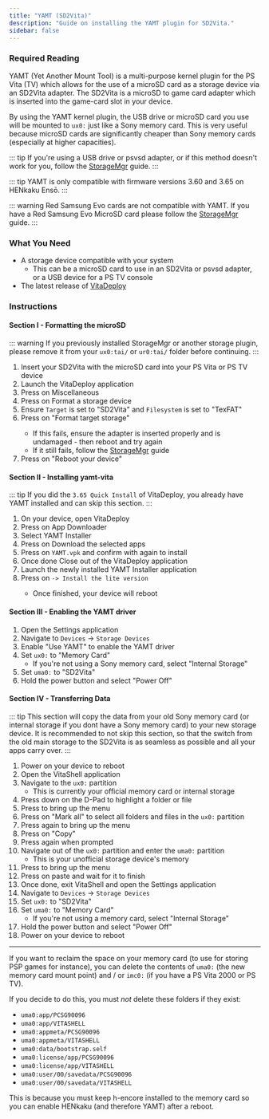 ```yaml
---
title: "YAMT (SD2Vita)"
description: "Guide on installing the YAMT plugin for SD2Vita."
sidebar: false
---
```


### Required Reading

YAMT (Yet Another Mount Tool) is a multi-purpose kernel plugin for the PS Vita (TV) which allows for the use of a microSD card as a storage device via an SD2Vita adapter. The SD2Vita is a microSD to game card adapter which is inserted into the game-card slot in your device.

By using the YAMT kernel plugin, the USB drive or microSD card you use will be mounted to `ux0:` just like a Sony memory card. This is very useful because microSD cards are significantly cheaper than Sony memory cards (especially at higher capacities).

::: tip
If you're using a USB drive or psvsd adapter, or if this method doesn't work for you, follow the [StorageMgr](storagemgr) guide.
:::

::: tip
YAMT is only compatible with firmware versions 3.60 and 3.65 on HENkaku Ensō.
:::

::: warning
Red Samsung Evo cards are not compatible with YAMT. If you have a Red Samsung Evo MicroSD card please follow the [StorageMgr](storagemgr) guide.
:::

### What You Need

* A storage device compatible with your system
  + This can be a microSD card to use in an SD2Vita or psvsd adapter, or a USB device for a PS TV console
* The latest release of [VitaDeploy](https://github.com/SKGleba/VitaDeploy/releases/latest)

### Instructions

#### Section I - Formatting the microSD

::: warning
If you previously installed StorageMgr or another storage plugin, please remove it from your `ux0:tai/` or `ur0:tai/` folder before continuing.
:::

1. Insert your SD2Vita with the microSD card into your PS Vita or PS TV device
1. Launch the VitaDeploy application
1. Press <Btn btn="confirm" /> on Miscellaneous
1. Press <Btn btn="confirm" /> on Format a storage device
1. Ensure `Target` is set to "SD2Vita" and `Filesystem` is set to "TexFAT"
1. Press <Btn btn="confirm" /> on "Format target storage"
    + If this fails, ensure the adapter is inserted properly and is undamaged - then reboot and try again
    + If it still fails, follow the [StorageMgr](storagemgr) guide
1. Press <Btn btn="confirm" /> on "Reboot your device"

#### Section II - Installing yamt-vita

::: tip
If you did the `3.65 Quick Install` of VitaDeploy, you already have YAMT installed and can skip this section.
:::

1. On your device, open VitaDeploy
1. Press <Btn btn="confirm" /> on App Downloader
1. Select <Btn btn="confirm" /> YAMT Installer
1. Press <Btn btn="confirm" /> on Download the selected apps
1. Press <Btn btn="confirm" /> on `YAMT.vpk` and confirm with <Btn btn="confirm" /> again to install
1. Once done Close out of the VitaDeploy application
1. Launch the newly installed YAMT Installer application
1. Press <Btn btn="cross" /> on `-> Install the lite version`
    + Once finished, your device will reboot

#### Section III - Enabling the YAMT driver

1. Open the Settings application
1. Navigate to `Devices` -> `Storage Devices`
1. Enable "Use YAMT" to enable the YAMT driver
1. Set `ux0:` to "Memory Card"
    + If you're not using a Sony memory card, select "Internal Storage"
1. Set `uma0:` to "SD2Vita"
1. Hold the power button and select "Power Off"

#### Section IV - Transferring Data

::: tip
This section will copy the data from your old Sony memory card (or internal storage if you dont have a Sony memory card) to your new storage device.
It is recommended to not skip this section, so that the switch from the old main storage to the SD2Vita is as seamless as possible and all your apps carry over.
:::

1. Power on your device to reboot
1. Open the VitaShell application
1. Navigate to the `ux0:` partition
    + This is currently your official memory card or internal storage
1. Press down on the D-Pad to highlight a folder or file
1. Press <Btn btn="triangle" /> to bring up the menu
1. Press <Btn btn="confirm" /> on "Mark all" to select all folders and files in the `ux0:` partition
1. Press <Btn btn="triangle" /> again to bring up the menu
1. Press <Btn btn="confirm" /> on "Copy"
1. Press <Btn btn="confirm" /> again when prompted
1. Navigate out of the `ux0:` partition and enter the `uma0:` partition
    + This is your unofficial storage device's memory
1. Press <Btn btn="triangle" /> to bring up the menu
1. Press <Btn btn="confirm" /> on paste and wait for it to finish
1. Once done, exit VitaShell and open the Settings application
1. Navigate to `Devices` -> `Storage Devices`
1. Set `ux0:` to "SD2Vita"
1. Set `uma0:` to "Memory Card"
    + If you're not using a memory card, select "Internal Storage"
1. Hold the power button and select "Power Off"
1. Power on your device to reboot

___

If you want to reclaim the space on your memory card (to use for storing PSP games for instance), you can delete the contents of `uma0:` (the new memory card mount point) and / or `imc0:` (if you have a PS Vita 2000 or PS TV).

If you decide to do this, you must *not* delete these folders if they exist:

  + `uma0:app/PCSG90096`
  + `uma0:app/VITASHELL`
  + `uma0:appmeta/PCSG90096`
  + `uma0:appmeta/VITASHELL`
  + `uma0:data/bootstrap.self`
  + `uma0:license/app/PCSG90096`
  + `uma0:license/app/VITASHELL`
  + `uma0:user/00/savedata/PCSG90096`
  + `uma0:user/00/savedata/VITASHELL`

This is because you must keep h-encore installed to the memory card so you can enable HENkaku (and therefore YAMT) after a reboot.
